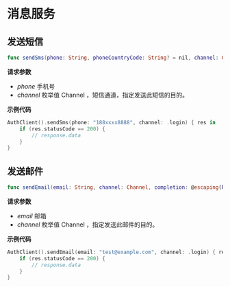 # 消息服务

<LastUpdated/>

## 发送短信

```swift
func sendSms(phone: String, phoneCountryCode: String? = nil, channel: Channel, completion: @escaping(Response) -> Void)
```

**请求参数**

* *phone* 手机号
* *channel* 枚举值 Channel ，短信通道，指定发送此短信的目的。

**示例代码**

```swift
AuthClient().sendSms(phone: "188xxxx8888", channel: .login) { res in
    if (res.statusCode == 200) {
        // response.data
    }
}
```

## 发送邮件

```swift
func sendEmail(email: String, channel: Channel, completion: @escaping(Response) -> Void)
```

**请求参数**

* *email* 邮箱
* *channel* 枚举值 Channel ，指定发送此邮件的目的。

**示例代码**

```swift
AuthClient().sendEmail(email: "test@example.com", channel: .login) { res in
    if (res.statusCode == 200) {
        // response.data
    }
}
```

